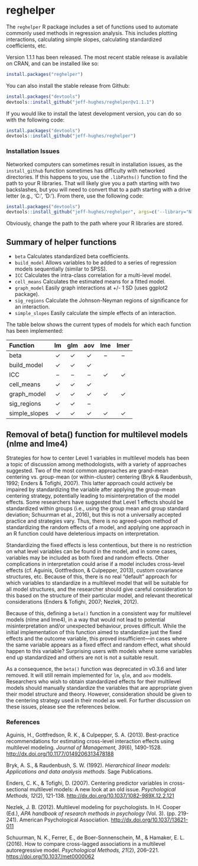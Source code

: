 <!-- README.md is generated from README.Rmd. Please edit that file -->

# reghelper

The `reghelper` R package includes a set of functions used to automate
commonly used methods in regression analysis. This includes plotting
interactions, calculating simple slopes, calculating standardized
coefficients, etc.

Version 1.1.1 has been released. The most recent stable release is
available on CRAN, and can be installed like so:

``` r
install.packages("reghelper")
```

You can also install the stable release from Github:

``` r
install.packages("devtools")
devtools::install_github("jeff-hughes/reghelper@v1.1.1")
```

If you would like to install the latest development version, you can do
so with the following code:

``` r
install.packages("devtools")
devtools::install_github("jeff-hughes/reghelper")
```

### Installation Issues

Networked computers can sometimes result in installation issues, as the
`install_github` function sometimes has difficulty with networked
directories. If this happens to you, use the `.libPaths()` function to
find the path to your R libraries. That will likely give you a path
starting with two backslashes, but you will need to convert that to a
path starting with a drive letter (e.g., ‘C:’, ‘D:’). From there, use
the following code:

``` r
install.packages("devtools")
devtools::install_github("jeff-hughes/reghelper", args=c('--library="N:/path/to/libraries/"'))
```

Obviously, change the path to the path where your R libraries are
stored.

## Summary of helper functions

-   `beta` Calculates standardized beta coefficients.
-   `build_model` Allows variables to be added to a series of regression
    models sequentially (similar to SPSS).
-   `ICC` Calculates the intra-class correlation for a multi-level
    model.
-   `cell_means` Calculates the estimated means for a fitted model.
-   `graph_model` Easily graph interactions at +/- 1 SD (uses ggplot2
    package).
-   `sig_regions` Calculate the Johnson-Neyman regions of significance
    for an interaction.
-   `simple_slopes` Easily calculate the simple effects of an
    interaction.

The table below shows the current types of models for which each
function has been implemented:

| Function      | lm  | glm | aov | lme | lmer |
|:--------------|:---:|:---:|:---:|:---:|:----:|
| beta          |  ✓  |  ✓  |  ✓  |  –  |  –   |
| build_model   |  ✓  |  ✓  |  ✓  |     |      |
| ICC           |  –  |  –  |  –  |  ✓  |  ✓   |
| cell_means    |  ✓  |  ✓  |  ✓  |     |      |
| graph_model   |  ✓  |  ✓  |  ✓  |  ✓  |  ✓   |
| sig_regions   |  ✓  |  ✓  |  –  |     |      |
| simple_slopes |  ✓  |  ✓  |  ✓  |  ✓  |  ✓   |

## Removal of beta() function for multilevel models (nlme and lme4)

Strategies for how to center Level 1 variables in multilevel models has
been a topic of discussion among methodologists, with a variety of
approaches suggested. Two of the most common approaches are grand-mean
centering vs. group-mean (or within-cluster) centering (Bryk &
Raudenbush, 1992; Enders & Tofighi, 2007). This latter approach could
actively be impaired by standardizing the variable after applying the
group-mean centering strategy, potentially leading to misinterpretation
of the model effects. Some researchers have suggested that Level 1
effects should be standardized within groups (i.e., using the group mean
and group standard deviation; Schuurman et al., 2016), but this is not a
universally accepted practice and strategies vary. Thus, there is no
agreed-upon method of standardizing the random effects of a model, and
applying one approach in an R function could have deleterious impacts on
interpretation.

Standardizing the fixed effects is less contentious, but there is no
restriction on what level variables can be found in the model, and in
some cases, variables may be included as both fixed and random effects.
Other complications in interpretation could arise if a model includes
cross-level effects (cf. Aguinis, Gottfredson, & Culpepper, 2013),
custom covariance structures, etc. Because of this, there is no real
“default” approach for which variables to standardize in a multilevel
model that will be suitable for all model structures, and the researcher
should give careful consideration to this based on the structure of
their particular model, and relevant theoretical considerations (Enders
& Tofighi, 2007; Nezlek, 2012).

Because of this, defining a `beta()` function in a consistent way for
multilevel models (nlme and lme4), in a way that would not lead to
potential misinterpretation and/or unexpected behaviour, proves
difficult. While the initial implementation of this function aimed to
standardize just the fixed effects and the outcome variable, this proved
insufficient—in cases where the same variable appears as a fixed effect
and random effect, what should happen to this variable? Surprising users
with models where some variables end up standardized and others are not
is not a suitable result.

As a consequence, the `beta()` function was deprecated in v0.3.6 and
later removed. It will still remain implemented for `lm`, `glm`, and
`aov` models. Researchers who wish to obtain standardized effects for
their multilevel models should manually standardize the variables that
are appropriate given their model structure and theory. However,
consideration should be given to the centering strategy used in their
model as well. For further discussion on these issues, please see the
references below.

### References

Aguinis, H., Gottfredson, R. K., & Culpepper, S. A. (2013).
Best-practice recommendations for estimating cross-level interaction
effects using multilevel modeling. *Journal of Management, 39*(6),
1490-1528. <http://dx.doi.org/10.1177/0149206313478188>

Bryk, A. S., & Raudenbush, S. W. (1992). *Hierarchical linear models:
Applications and data analysis methods*. Sage Publications.

Enders, C. K., & Tofighi, D. (2007). Centering predictor variables in
cross-sectional multilevel models: A new look at an old issue.
*Psychological Methods, 12*(2), 121-138.
<http://dx.doi.org/10.1037/1082-989X.12.2.121>

Nezlek, J. B. (2012). Multilevel modeling for psychologists. In H.
Cooper (Ed.), *APA handbook of research methods in psychology* (Vol. 3).
(pp. 219-241). American Psychological Association.
<http://dx.doi.org/10.1037/13621-011>

Schuurman, N. K., Ferrer, E., de Boer-Sonnenschein, M., & Hamaker, E. L.
(2016). How to compare cross-lagged associations in a multilevel
autoregressive model. *Psychological Methods, 21*(2), 206–221.
<https://doi.org/10.1037/met0000062>

